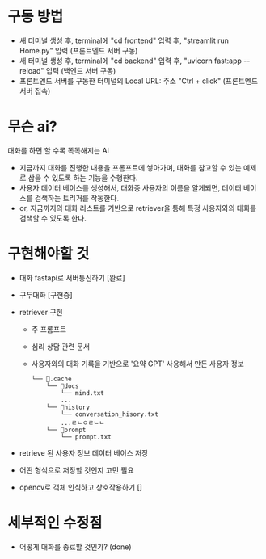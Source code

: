 # 구동 방법

- 새 터미널 생성 후, terminal에 "cd frontend" 입력 후, "streamlit run Home.py" 입력 (프론트엔드 서버 구동)
- 새 터미널 생성 후, terminal에 "cd backend" 입력 후, "uvicorn fast:app --reload" 입력 (백엔드 서버 구동)
- 프론트엔드 서버를 구동한 터미널의 Local URL: 주소 "Ctrl + click" (프론트엔드 서버 접속)

# 무슨 ai?

대화를 하면 할 수록 똑똑해지는 AI

- 지금까지 대화를 진행한 내용을 프롬프트에 쌓아가며, 대화를 참고할 수 있는 예제로 삼을 수 있도록 하는 기능을 수행한다.
- 사용자 데이터 베이스를 생성해서, 대화중 사용자의 이름을 알게되면, 데이터 베이스를 검색하는 트리거를 작동한다.
- or, 지금까지의 대화 리스트를 기반으로 retriever을 통해 특정 사용자와의 대화를 검색할 수 있도록 한다.

# 구현해야할 것

- 대화 fastapi로 서버통신하기 [완료]

- 구두대화 [구현중]
- retriever 구현

  - 주 프롬프트
  - 심리 상담 관련 문서
  - 사용자와의 대화 기록을 기반으로 '요약 GPT' 사용해서 만든 사용자 정보

    ```
    └── 📁.cache
        └── 📁docs
            └── mind.txt
            ...
        └── 📁history
            └── conversation_hisory.txt
            ...ㄹㄴㅇㄹㄴㄴ
        └── 📁prompt
            └── prompt.txt
    ```

- retrieve 된 사용자 정보 데이터 베이스 저장
- 어떤 형식으로 저장할 것인지 고민 필요

- opencv로 객체 인식하고 상호작용하기 []

# 세부적인 수정점

- 어떻게 대화를 종료할 것인가? (done)
